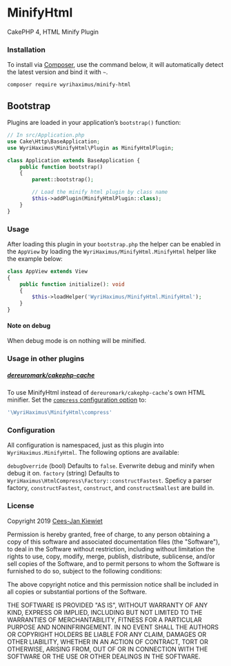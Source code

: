 MinifyHtml
==========

CakePHP 4, HTML Minify Plugin

### Installation ###

To install via [Composer](http://getcomposer.org/), use the command below, it will automatically detect the latest version and bind it with `~`.

```
composer require wyrihaximus/minify-html 
```

## Bootstrap ##

Plugins are loaded in your application’s `bootstrap()` function:

```php
// In src/Application.php
use Cake\Http\BaseApplication;
use WyriHaximus\MinifyHtml\Plugin as MinifyHtmlPlugin;

class Application extends BaseApplication {
    public function bootstrap()
    {
        parent::bootstrap();

        // Load the minify html plugin by class name
        $this->addPlugin(MinifyHtmlPlugin::class);
    }
}
```

### Usage ###

After loading this plugin in your `bootstrap.php` the helper can be enabled in the `AppView` by loading the `WyriHaximus/MinifyHtml.MinifyHtml` helper like the example below:

```php
class AppView extends View
{
    public function initialize(): void
    {
        $this->loadHelper('WyriHaximus/MinifyHtml.MinifyHtml');
    }
}
```

#### Note on debug ####

When debug mode is on nothing will be minified.

### Usage in other plugins ###

##### [dereuromark/cakephp-cache](https://github.com/dereuromark/cakephp-cache) #####

To use MinifyHtml instead of `dereuromark/cakephp-cache`'s own HTML minifier. Set the [`compress` configuration option](https://github.com/dereuromark/cakephp-cache#component-configuration) to:
```php
'\WyriHaximus\MinifyHtml\compress'
```

### Configuration ###

All configuration is namespaced, just as this plugin into `WyriHaximus.MinifyHtml`. The following options are available:

`debugOverride` (bool) Defaults to `false`. Everwrite debug and minify when debug it on. 
`factory` (string) Defaults to `WyriHaximus\HtmlCompress\Factory::constructFastest`. Speficy a parser factory, `constructFastest`, `construct`, and `constructSmallest` are build in.

### License ###

Copyright 2019 [Cees-Jan Kiewiet](http://wyrihaximus.net/)

Permission is hereby granted, free of charge, to any person
obtaining a copy of this software and associated documentation
files (the "Software"), to deal in the Software without
restriction, including without limitation the rights to use,
copy, modify, merge, publish, distribute, sublicense, and/or sell
copies of the Software, and to permit persons to whom the
Software is furnished to do so, subject to the following
conditions:

The above copyright notice and this permission notice shall be
included in all copies or substantial portions of the Software.

THE SOFTWARE IS PROVIDED "AS IS", WITHOUT WARRANTY OF ANY KIND,
EXPRESS OR IMPLIED, INCLUDING BUT NOT LIMITED TO THE WARRANTIES
OF MERCHANTABILITY, FITNESS FOR A PARTICULAR PURPOSE AND
NONINFRINGEMENT. IN NO EVENT SHALL THE AUTHORS OR COPYRIGHT
HOLDERS BE LIABLE FOR ANY CLAIM, DAMAGES OR OTHER LIABILITY,
WHETHER IN AN ACTION OF CONTRACT, TORT OR OTHERWISE, ARISING
FROM, OUT OF OR IN CONNECTION WITH THE SOFTWARE OR THE USE OR
OTHER DEALINGS IN THE SOFTWARE.
